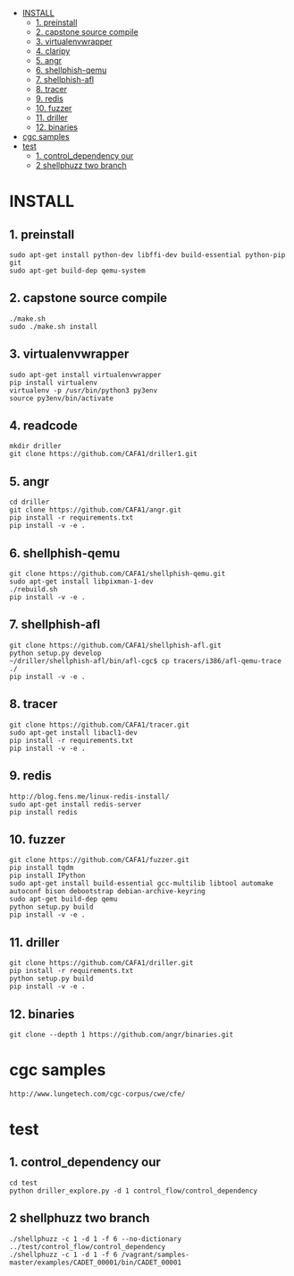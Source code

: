<!-- TOC -->

- [INSTALL](#install)
	- [1. preinstall](#1-preinstall)
	- [2. capstone source compile](#2-capstone-source-compile)
	- [3. virtualenvwrapper](#3-virtualenvwrapper)
	- [4. claripy](#4-claripy)
	- [5. angr](#5-angr)
	- [6. shellphish-qemu](#6-shellphish-qemu)
	- [7. shellphish-afl](#7-shellphish-afl)
	- [8. tracer](#8-tracer)
	- [9. redis](#9-redis)
	- [10. fuzzer](#10-fuzzer)
	- [11. driller](#11-driller)
	- [12. binaries](#12-binaries)
- [cgc samples](#cgc-samples)
- [test](#test)
	- [1. control_dependency our](#1-control_dependency-our)
	- [2 shellphuzz two branch](#2-shellphuzz-two-branch)

<!-- /TOC -->

# INSTALL

## 1. preinstall  
	sudo apt-get install python-dev libffi-dev build-essential python-pip git  
	sudo apt-get build-dep qemu-system  

## 2. capstone source compile  
	./make.sh  
	sudo ./make.sh install

## 3. virtualenvwrapper
	sudo apt-get install virtualenvwrapper  
	pip install virtualenv
	virtualenv -p /usr/bin/python3 py3env
	source py3env/bin/activate

## 4. readcode
	mkdir driller
	git clone https://github.com/CAFA1/driller1.git  

## 5. angr  
	cd driller
	git clone https://github.com/CAFA1/angr.git  
	pip install -r requirements.txt  
	pip install -v -e .

## 6. shellphish-qemu  
	git clone https://github.com/CAFA1/shellphish-qemu.git  
	sudo apt-get install libpixman-1-dev  
	./rebuild.sh  
	pip install -v -e . 

## 7. shellphish-afl  
	git clone https://github.com/CAFA1/shellphish-afl.git  
	python setup.py develop  
	~/driller/shellphish-afl/bin/afl-cgc$ cp tracers/i386/afl-qemu-trace ./  
	pip install -v -e .

## 8. tracer  
	git clone https://github.com/CAFA1/tracer.git  
	sudo apt-get install libacl1-dev  
	pip install -r requirements.txt  
	pip install -v -e .  
 
## 9. redis  
	http://blog.fens.me/linux-redis-install/  
	sudo apt-get install redis-server  
	pip install redis  

## 10. fuzzer  
	git clone https://github.com/CAFA1/fuzzer.git  
	pip install tqdm  
	pip install IPython  
	sudo apt-get install build-essential gcc-multilib libtool automake autoconf bison debootstrap debian-archive-keyring  
	sudo apt-get build-dep qemu  
	python setup.py build  
	pip install -v -e .  
## 11. driller  
	git clone https://github.com/CAFA1/driller.git 
	pip install -r requirements.txt  
	python setup.py build  
	pip install -v -e .  
## 12. binaries  
	git clone --depth 1 https://github.com/angr/binaries.git  

# cgc samples
	http://www.lungetech.com/cgc-corpus/cwe/cfe/
	
# test
## 1. control_dependency our
	cd test
	python driller_explore.py -d 1 control_flow/control_dependency

## 2 shellphuzz two branch
	./shellphuzz -c 1 -d 1 -f 6 --no-dictionary ../test/control_flow/control_dependency  
	./shellphuzz -c 1 -d 1 -f 6 /vagrant/samples-master/examples/CADET_00001/bin/CADET_00001  